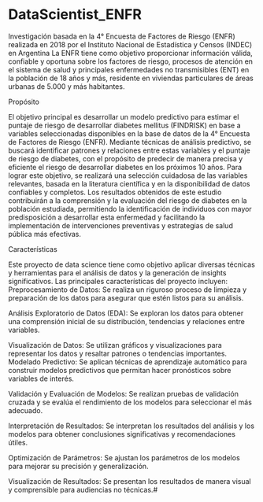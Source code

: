 # DataScientist_ENFR
Investigación basada  en la 4° Encuesta de Factores de Riesgo (ENFR) realizada en 2018 por el Instituto Nacional de Estadística y Censos (INDEC) en Argentina
La ENFR tiene como objetivo proporcionar información válida, confiable y oportuna sobre los factores de riesgo, procesos
de atención en el sistema de salud y principales enfermedades no transmisibles (ENT) en la población de 18 años y más, 
residente en viviendas particulares de áreas urbanas de 5.000 y más habitantes.

Propósito

El objetivo principal es desarrollar un modelo predictivo para estimar el puntaje de riesgo de desarrollar diabetes mellitus (FINDRISK)
en base a variables seleccionadas disponibles en la base de datos de la 4° Encuesta de Factores de Riesgo (ENFR).
Mediante técnicas de análisis predictivo, se buscará identificar patrones y relaciones entre estas variables y el puntaje de riesgo de
diabetes, con el propósito de predecir de manera precisa y eficiente el riesgo de desarrollar diabetes en los próximos 10 años. 
Para lograr este objetivo, se realizará una selección cuidadosa de las variables relevantes, basada en la literatura científica y en la
disponibilidad de datos confiables y completos. Los resultados obtenidos de este estudio contribuirán a la comprensión y la evaluación 
del riesgo de diabetes en la población estudiada, permitiendo la identificación de individuos con mayor predisposición a desarrollar 
esta enfermedad y facilitando la implementación de intervenciones preventivas y estrategias de salud pública más efectivas.

Características

Este proyecto de data science tiene como objetivo aplicar diversas técnicas y herramientas para el análisis de datos y la generación de
insights significativos. 
Las principales características del proyecto incluyen:
Preprocesamiento de Datos: Se realiza un riguroso proceso de limpieza y preparación de los datos para asegurar que estén listos para 
su análisis.

Análisis Exploratorio de Datos (EDA): Se exploran los datos para obtener una comprensión inicial de su distribución, tendencias y 
relaciones entre variables.

Visualización de Datos: Se utilizan gráficos y visualizaciones para representar los datos y resaltar patrones o tendencias importantes.
Modelado Predictivo: Se aplican técnicas de aprendizaje automático para construir modelos predictivos que permitan hacer pronósticos sobre 
variables de interés.

Validación y Evaluación de Modelos: Se realizan pruebas de validación cruzada y se evalúa el rendimiento de los modelos para seleccionar
el más adecuado.

Interpretación de Resultados: Se interpretan los resultados del análisis y los modelos para obtener conclusiones significativas y 
recomendaciones útiles.

Optimización de Parámetros: Se ajustan los parámetros de los modelos para mejorar su precisión y generalización.

Visualización de Resultados: Se presentan los resultados de manera visual y comprensible para audiencias no técnicas.#
